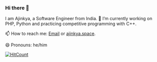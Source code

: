 ### Hi there 👋

I am Ajinkya, a Software Engineer from India.
🌱 I’m currently working on PHP, Python and practicing competitive programming with C++.

📫 How to reach me: [Email](mailto:ajinkyabawaskar2@gmail.com) or [ajinkya.space](https://ajinkya.space).

😄 Pronouns: he/him

[![HitCount](http://hits.dwyl.com/ajinkyabawaskar/ajinkyabawaskar.svg)](http://hits.dwyl.com/ajinkyabawaskar/ajinkyabawaskar)
